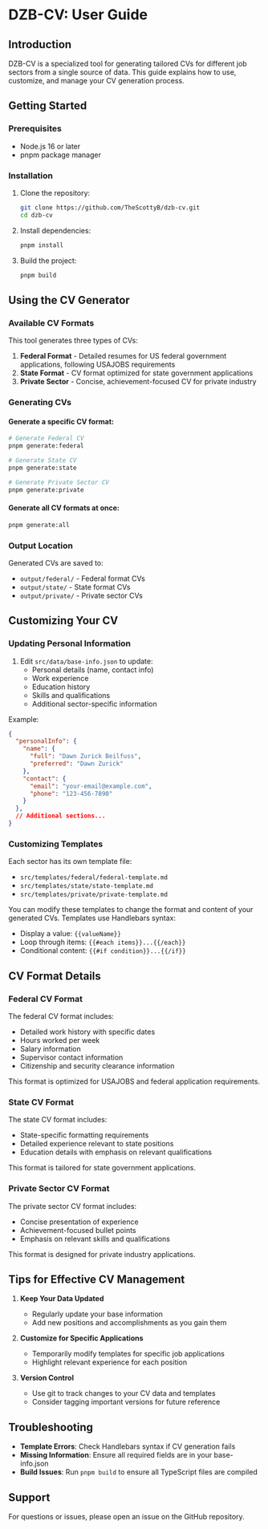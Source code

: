 # DZB-CV: User Guide

## Introduction

DZB-CV is a specialized tool for generating tailored CVs for different job sectors from a single source of data. This guide explains how to use, customize, and manage your CV generation process.

## Getting Started

### Prerequisites

- Node.js 16 or later
- pnpm package manager

### Installation

1. Clone the repository:
   ```bash
   git clone https://github.com/TheScottyB/dzb-cv.git
   cd dzb-cv
   ```

2. Install dependencies:
   ```bash
   pnpm install
   ```

3. Build the project:
   ```bash
   pnpm build
   ```

## Using the CV Generator

### Available CV Formats

This tool generates three types of CVs:

1. **Federal Format** - Detailed resumes for US federal government applications, following USAJOBS requirements
2. **State Format** - CV format optimized for state government applications
3. **Private Sector** - Concise, achievement-focused CV for private industry

### Generating CVs

#### Generate a specific CV format:

```bash
# Generate Federal CV
pnpm generate:federal

# Generate State CV
pnpm generate:state

# Generate Private Sector CV
pnpm generate:private
```

#### Generate all CV formats at once:

```bash
pnpm generate:all
```

### Output Location

Generated CVs are saved to:
- `output/federal/` - Federal format CVs
- `output/state/` - State format CVs
- `output/private/` - Private sector CVs

## Customizing Your CV

### Updating Personal Information

1. Edit `src/data/base-info.json` to update:
   - Personal details (name, contact info)
   - Work experience
   - Education history
   - Skills and qualifications
   - Additional sector-specific information

Example:
```json
{
  "personalInfo": {
    "name": {
      "full": "Dawn Zurick Beilfuss",
      "preferred": "Dawn Zurick"
    },
    "contact": {
      "email": "your-email@example.com",
      "phone": "123-456-7890"
    }
  },
  // Additional sections...
}
```

### Customizing Templates

Each sector has its own template file:
- `src/templates/federal/federal-template.md`
- `src/templates/state/state-template.md`
- `src/templates/private/private-template.md`

You can modify these templates to change the format and content of your generated CVs. Templates use Handlebars syntax:

- Display a value: `{{valueName}}`
- Loop through items: `{{#each items}}...{{/each}}`
- Conditional content: `{{#if condition}}...{{/if}}`

## CV Format Details

### Federal CV Format

The federal CV format includes:
- Detailed work history with specific dates
- Hours worked per week
- Salary information
- Supervisor contact information
- Citizenship and security clearance information

This format is optimized for USAJOBS and federal application requirements.

### State CV Format

The state CV format includes:
- State-specific formatting requirements
- Detailed experience relevant to state positions
- Education details with emphasis on relevant qualifications

This format is tailored for state government applications.

### Private Sector CV Format

The private sector CV format includes:
- Concise presentation of experience
- Achievement-focused bullet points
- Emphasis on relevant skills and qualifications

This format is designed for private industry applications.

## Tips for Effective CV Management

1. **Keep Your Data Updated**
   - Regularly update your base information
   - Add new positions and accomplishments as you gain them

2. **Customize for Specific Applications**
   - Temporarily modify templates for specific job applications
   - Highlight relevant experience for each position

3. **Version Control**
   - Use git to track changes to your CV data and templates
   - Consider tagging important versions for future reference

## Troubleshooting

- **Template Errors**: Check Handlebars syntax if CV generation fails
- **Missing Information**: Ensure all required fields are in your base-info.json
- **Build Issues**: Run `pnpm build` to ensure all TypeScript files are compiled

## Support

For questions or issues, please open an issue on the GitHub repository.


